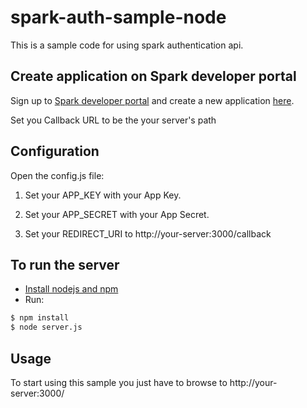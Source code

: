 # spark-auth-sample-node

This is a sample code for using spark authentication api.

## Create application on Spark developer portal

Sign up to [Spark developer portal](https://spark.autodesk.com/developers/) and create a new application [here](https://spark.autodesk.com/developers/getStarted).

Set you Callback URL to be the your server's path

## Configuration

Open the config.js file:

 1. Set your APP_KEY with your App Key.

 2. Set your APP_SECRET with your App Secret.

 3. Set your REDIRECT_URI to http://your-server:3000/callback

## To run the server
* [Install nodejs and npm](https://docs.npmjs.com/getting-started/installing-node)
* Run:
```sh
$ npm install
$ node server.js
```

## Usage

To start using this sample you just have to browse to http://your-server:3000/


